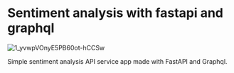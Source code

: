 # Sentiment analysis with fastapi and graphql
![1_yvwpVOnyE5PB60ot-hCCSw](https://github.com/GuiFernandess7/Sentiment-analysis-with-fastapi-and-graphql/assets/63022500/f988b0db-b233-4338-ba04-e64f1496a8a3)

Simple sentiment analysis API service app made with FastAPI and Graphql. 


